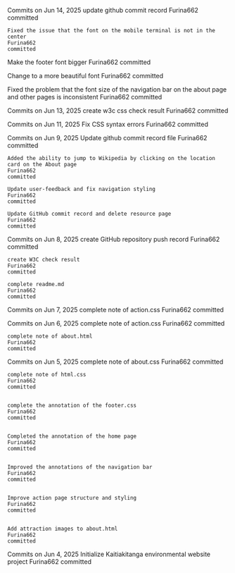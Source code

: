 Commits on Jun 14, 2025
    update github commit record
    Furina662
    committed
    
    Fixed the issue that the font on the mobile terminal is not in the center
    Furina662
    committed

Make the footer font bigger
    Furina662
    committed

Change to a more beautiful font
    Furina662
    committed

Fixed the problem that the font size of the navigation bar on the about page and other pages is inconsistent
    Furina662
    committed

Commits on Jun 13, 2025
    create w3c css check result
    Furina662
    committed


Commits on Jun 11, 2025
    Fix CSS syntax errors
    Furina662
    committed


Commits on Jun 9, 2025
    Update github commit record file
    Furina662
    committed

    Added the ability to jump to Wikipedia by clicking on the location card on the About page
    Furina662
    committed

    Update user-feedback and fix navigation styling
    Furina662
    committed

    Update GitHub commit record and delete resource page
    Furina662
    committed


Commits on Jun 8, 2025
    create GitHub repository push record
    Furina662
    committed

    create W3C check result
    Furina662
    committed

    complete readme.md
    Furina662
    committed


Commits on Jun 7, 2025
    complete note of action.css
    Furina662
    committed


Commits on Jun 6, 2025
    complete note of action.css
    Furina662
    committed

    complete note of about.html
    Furina662
    committed


Commits on Jun 5, 2025
    complete note of about.css
    Furina662
    committed


    complete note of html.css
    Furina662
    committed


    complete the annotation of the footer.css
    Furina662
    committed


    Completed the annotation of the home page
    Furina662
    committed


    Improved the annotations of the navigation bar
    Furina662
    committed


    Improve action page structure and styling
    Furina662
    committed


    Add attraction images to about.html
    Furina662
    committed


Commits on Jun 4, 2025
    Initialize Kaitiakitanga environmental website project
    Furina662
    committed
